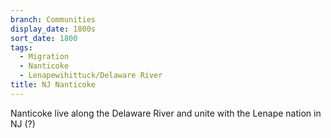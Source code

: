 ```yaml
---
branch: Communities
display_date: 1800s
sort_date: 1800
tags:
  - Migration
  - Nanticoke
  - Lenapewihittuck/Delaware River
title: NJ Nanticoke
---
```


Nanticoke live along the Delaware River and unite with the Lenape nation in NJ (?)

